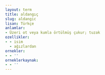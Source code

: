 ```yaml
---
layout: term
title: aldangıç
slug: aldangic
lisan: Türkçe
anlamlar:
- Üzeri ot veya kumla örtülmüş çukur; tuzak
ozellikler:
- - isim
  - ağızlardan
ornekler:
- - ''
orneklerkaynak:
- - ''
---
```

